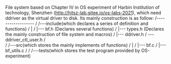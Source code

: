 File system based on Chapter IV in OS experiment of Harbin Institution of technology, Shenzhen (http://hitsz-lab.gitee.io/os-labs-2021), which need ddriver as the virtual driver to disk.
Its mainly construction is as follow:
/------------------
/
/---include(which declares a series of definition and functions)
/   |
/   |--- bf.h (Declares several functions)
/   |--- types.h (Declares the mainly construction of file system and macros)
/   |--- ddriver.h
/   \--- ddriver_ctl_user.h
/    
/
/---src(which stores the mainly implements of functions)
/   |
/   |--- bf.c
/   |--- bf_utils.c
/
/
/---tests(which stores the test program provided by OS-experiment)

